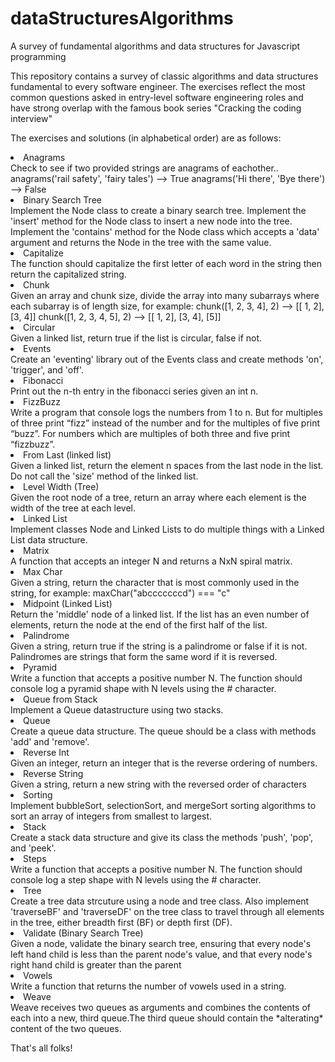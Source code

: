 # dataStructuresAlgorithms
A survey of fundamental algorithms and data structures for Javascript programming

This repository contains a survey of classic algorithms and data structures fundamental to every software engineer. The exercises reflect the most common questions asked in entry-level software engineering roles and have strong overlap with the famous book series "Cracking the coding interview"

The exercises and solutions (in alphabetical order) are as follows:

<li>Anagrams</li>
Check to see if two provided strings are anagrams of eachother..
anagrams('rail safety', 'fairy tales') --> True
anagrams('Hi there', 'Bye there') --> False

<li>Binary Search Tree</li>
Implement the Node class to create a binary search tree. Implement the 'insert' method for the Node class to insert a new node into the tree. Implement the 'contains' method for the Node class which accepts a 'data' argument and returns the Node in the tree with the same value.

<li>Capitalize</li>
The function should capitalize the first letter of each word in the string then return the capitalized string.

<li>Chunk</li>
Given an array and chunk size, divide the array into many subarrays where each subarray is of length size, for example:
chunk([1, 2, 3, 4], 2) --> [[ 1, 2], [3, 4]]
chunk([1, 2, 3, 4, 5], 2) --> [[ 1, 2], [3, 4], [5]]

<li>Circular</li>
Given a linked list, return true if the list is circular, false if not.

<li>Events</li>
Create an 'eventing' library out of the Events class and create methods 'on', 'trigger', and 'off'.

<li>Fibonacci</li>
Print out the n-th entry in the fibonacci series given an int n.

<li>FizzBuzz</li>
Write a program that console logs the numbers from 1 to n. But for multiples of three print “fizz” instead of the number and for the multiples of five print “buzz”. For numbers which are multiples of both three and five print “fizzbuzz”.

<li>From Last (linked list)</li>
Given a linked list, return the element n spaces from the last node in the list.  Do not call the 'size' method of the linked list.

<li>Level Width (Tree)</li>
Given the root node of a tree, return an array where each element is the width of the tree at each level.

<li>Linked List</li>
Implement classes Node and Linked Lists to do multiple things with a Linked List data structure.

<li>Matrix</li>
A function that accepts an integer N and returns a NxN spiral matrix.

<li>Max Char</li>
Given a string, return the character that is most commonly used in the string, for example:
maxChar("abcccccccd") === "c"

<li>Midpoint (Linked List)</li>
Return the 'middle' node of a linked list. If the list has an even number of elements, return the node at the end of the first half of the list.

<li>Palindrome</li>
Given a string, return true if the string is a palindrome or false if it is not. Palindromes are strings that form the same word if it is reversed.

<li>Pyramid</li>
Write a function that accepts a positive number N. The function should console log a pyramid shape with N levels using the # character.

<li>Queue from Stack</li>
Implement a Queue datastructure using two stacks.  

<li>Queue</li>
Create a queue data structure. The queue should be a class with methods 'add' and 'remove'.

<li>Reverse Int</li>
Given an integer, return an integer that is the reverse ordering of numbers.

<li>Reverse String</li>
Given a string, return a new string with the reversed order of characters

<li>Sorting</li>
Implement bubbleSort, selectionSort, and mergeSort sorting algorithms to sort an array of integers from smallest to largest.

<li>Stack</li>
Create a stack data structure and give its class the methods 'push', 'pop', and 'peek'.

<li>Steps</li>
Write a function that accepts a positive number N. The function should console log a step shape with N levels using the # character.

<li>Tree</li>
Create a tree data strcuture using a node and tree class. Also implement 'traverseBF' and 'traverseDF' on the tree class to travel through all elements in the tree, either breadth first (BF) or depth first (DF).

<li>Validate (Binary Search Tree)</li>
Given a node, validate the binary search tree, ensuring that every node's left hand child is less than the parent node's value, and that every node's right hand child is greater than the parent

<li>Vowels</li>
Write a function that returns the number of vowels used in a string. 

<li>Weave</li>
Weave receives two queues as arguments and combines the contents of each into a new, third queue.The third queue should contain the *alterating* content of the two queues.

That's all folks!
